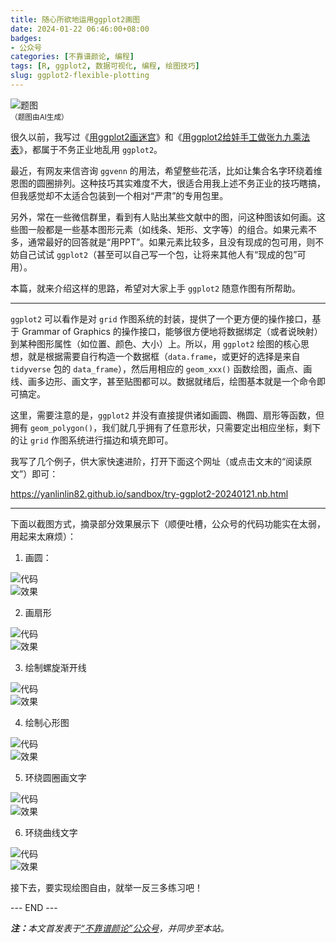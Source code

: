 ```yaml
---
title: 随心所欲地运用ggplot2画图
date: 2024-01-22 06:46:00+08:00
badges:
- 公众号
categories: [不靠谱颜论, 编程]
tags: [R, ggplot2, 数据可视化, 编程, 绘图技巧]
slug: ggplot2-flexible-plotting
---
```


<div class="p-3 text-center">
  <img class="img-fluid" src="/images/2024/0122/01.png" alt="题图" style="max-width:640px">
  <div><small>（题图由AI生成）</small></div>
</div>

很久以前，我写过《[用ggplot2画迷宫](/2020/07/18/用ggplot2画迷宫/)》和《[用ggplot2给娃手工做张九九乘法表](/2020/07/11/用ggplot2给娃手工做张九九乘法表/)》，都属于不务正业地乱用 `ggplot2`。

最近，有网友来信咨询 `ggvenn` 的用法，希望整些花活，比如让集合名字环绕着维恩图的圆圈排列。这种技巧其实难度不大，很适合用我上述不务正业的技巧瞎搞，但我感觉却不太适合包装到一个相对“严肃”的专用包里。

另外，常在一些微信群里，看到有人贴出某些文献中的图，问这种图该如何画。这些图一般都是一些基本图形元素（如线条、矩形、文字等）的组合。如果元素不多，通常最好的回答就是“用PPT”。如果元素比较多，且没有现成的包可用，则不妨自己试试 `ggplot2`（甚至可以自己写一个包，让将来其他人有“现成的包”可用）。

本篇，就来介绍这样的思路，希望对大家上手 `ggplot2` 随意作图有所帮助。

-----

`ggplot2` 可以看作是对 `grid` 作图系统的封装，提供了一个更方便的操作接口，基于 Grammar of Graphics 的操作接口，能够很方便地将数据绑定（或者说映射）到某种图形属性（如位置、颜色、大小）上。所以，用 `ggplot2` 绘图的核心思想，就是根据需要自行构造一个数据框（`data.frame`，或更好的选择是来自 `tidyverse` 包的 `data_frame`），然后用相应的 `geom_xxx()` 函数绘图，画点、画线、画多边形、画文字，甚至贴图都可以。数据就绪后，绘图基本就是一个命令即可搞定。

这里，需要注意的是，`ggplot2` 并没有直接提供诸如画圆、椭圆、扇形等函数，但拥有 `geom_polygon()`，我们就几乎拥有了任意形状，只需要定出相应坐标，剩下的让 `grid` 作图系统进行描边和填充即可。

我写了几个例子，供大家快速进阶，打开下面这个网址（或点击文末的“阅读原文”）即可：

https://yanlinlin82.github.io/sandbox/try-ggplot2-20240121.nb.html

-----

下面以截图方式，摘录部分效果展示下（顺便吐槽，公众号的代码功能实在太弱，用起来太麻烦）：

1. 画圆：

<div class="p-3 text-center">
  <img class="img-fluid" src="/images/2024/0122/02.png" alt="代码" style="max-width:640px">
</div>

<div class="p-3 text-center">
  <img class="img-fluid" src="/images/2024/0122/03.png" alt="效果" style="max-width:300px">
</div>

2. 画扇形

<div class="p-3 text-center">
  <img class="img-fluid" src="/images/2024/0122/04.png" alt="代码" style="max-width:640px">
</div>

<div class="p-3 text-center">
  <img class="img-fluid" src="/images/2024/0122/05.png" alt="效果" style="max-width:300px">
</div>

3. 绘制螺旋渐开线

<div class="p-3 text-center">
  <img class="img-fluid" src="/images/2024/0122/06.png" alt="代码" style="max-width:640px">
</div>

<div class="p-3 text-center">
  <img class="img-fluid" src="/images/2024/0122/07.png" alt="效果" style="max-width:300px">
</div>

4. 绘制心形图

<div class="p-3 text-center">
  <img class="img-fluid" src="/images/2024/0122/08.png" alt="代码" style="max-width:640px">
</div>

<div class="p-3 text-center">
  <img class="img-fluid" src="/images/2024/0122/09.png" alt="效果" style="max-width:300px">
</div>

5. 环绕圆圈画文字

<div class="p-3 text-center">
  <img class="img-fluid" src="/images/2024/0122/10.png" alt="代码" style="max-width:640px">
</div>

<div class="p-3 text-center">
  <img class="img-fluid" src="/images/2024/0122/11.png" alt="效果" style="max-width:300px">
</div>

6. 环绕曲线文字

<div class="p-3 text-center">
  <img class="img-fluid" src="/images/2024/0122/12.png" alt="代码" style="max-width:640px">
</div>

<div class="p-3 text-center">
  <img class="img-fluid" src="/images/2024/0122/13.png" alt="效果" style="max-width:300px">
</div>

接下去，要实现绘图自由，就举一反三多练习吧！

<div class="p-5 text-center">--- END ---</div>

<i><b>注：</b>本文首发表于[“不靠谱颜论”公众号](https://mp.weixin.qq.com/s/-orODXUJKutKxyUpn2m9Gw)，并同步至本站。</i>
